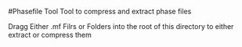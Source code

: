 #Phasefile Tool
Tool to compress and extract phase files

Dragg Either .mf Filrs or Folders into the root of this directory to either extract or compress them
